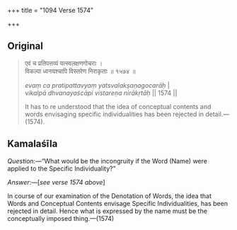 +++
title = "1094 Verse 1574"

+++
## Original 
>
> एवं च प्रतिपत्तव्यं यत्स्वलक्षणगोचराः ।  
> विकल्पा ध्वनयश्चापि विस्तरेण निराकृताः ॥ १५७४ ॥ 
>
> *evaṃ ca pratipattavyaṃ yatsvalakṣaṇagocarāḥ* \|  
> *vikalpā dhvanayaścāpi vistareṇa nirākṛtāḥ* \|\| 1574 \|\| 
>
> It has to re understood that the idea of conceptual contents and words envisaging specific individualities has been rejected in detail.—(1574).



## Kamalaśīla

*Question*:—“What would be the incongruity if the Word (Name) were applied to the Specific Individuality?”

*Answer*:—[*see verse 1574 above*]

In course of our examination of the Denotation of Words, the idea that Words and Conceptual Contents envisage Specific Individualities, has been rejected in detail. Hence what is expressed by the name must be the conceptually imposed thing.—(1574)


